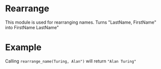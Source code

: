Rearrange
=========

This module is used for rearranging names.
Turns "LastName, FirstName" into FirstName LastName"

# Example

Calling `rearrange_name(Turing, Alan")` will return `"Alan Turing"`
